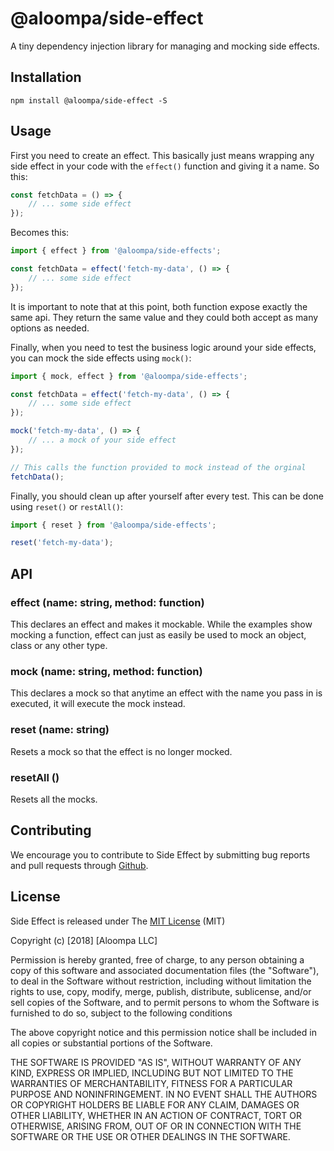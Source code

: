 # @aloompa/side-effect

A tiny dependency injection library for managing and mocking side effects.

## Installation

`npm install @aloompa/side-effect -S`

## Usage

First you need to create an effect. This basically just means wrapping any side effect in your code with the `effect()` function and giving it a name. So this:

```javascript
const fetchData = () => {
    // ... some side effect
});
```

Becomes this:

```javascript
import { effect } from '@aloompa/side-effects';

const fetchData = effect('fetch-my-data', () => {
    // ... some side effect
});
```

It is important to note that at this point, both function expose exactly the same api. They return the same value and they could both accept as many options as needed.

Finally, when you need to test the business logic around your side effects, you can mock the side effects using `mock()`:

```javascript
import { mock, effect } from '@aloompa/side-effects';

const fetchData = effect('fetch-my-data', () => {
    // ... some side effect
});

mock('fetch-my-data', () => {
    // ... a mock of your side effect
});

// This calls the function provided to mock instead of the orginal
fetchData();
```

Finally, you should clean up after yourself after every test. This can be done using `reset()` or `restAll()`:

```javascript
import { reset } from '@aloompa/side-effects';

reset('fetch-my-data');
```

## API

### effect (name: string, method: function)

This declares an effect and makes it mockable. While the examples show mocking a function, effect can just as easily be used to mock an object, class or any other type.

### mock (name: string, method: function)

This declares a mock so that anytime an effect with the name you pass in is executed, it will execute the mock instead.

### reset (name: string)

Resets a mock so that the effect is no longer mocked.

### resetAll ()

Resets all the mocks.

## Contributing

We encourage you to contribute to Side Effect by submitting bug reports and pull requests through [Github](http//github.com).

## License

Side Effect is released under The [MIT License](http://www.opensource.org/licenses/MIT) (MIT)

Copyright (c) [2018] [Aloompa LLC]

Permission is hereby granted, free of charge, to any person obtaining a copy
of this software and associated documentation files (the "Software"), to deal
in the Software without restriction, including without limitation the rights
to use, copy, modify, merge, publish, distribute, sublicense, and/or sell
copies of the Software, and to permit persons to whom the Software is
furnished to do so, subject to the following conditions

The above copyright notice and this permission notice shall be included in all
copies or substantial portions of the Software.

THE SOFTWARE IS PROVIDED "AS IS", WITHOUT WARRANTY OF ANY KIND, EXPRESS OR IMPLIED, INCLUDING BUT NOT LIMITED TO THE WARRANTIES OF MERCHANTABILITY, FITNESS FOR A PARTICULAR PURPOSE AND NONINFRINGEMENT. IN NO EVENT SHALL THE AUTHORS OR COPYRIGHT HOLDERS BE LIABLE FOR ANY CLAIM, DAMAGES OR OTHER LIABILITY, WHETHER IN AN ACTION OF CONTRACT, TORT OR OTHERWISE, ARISING FROM,
OUT OF OR IN CONNECTION WITH THE SOFTWARE OR THE USE OR OTHER DEALINGS IN THE SOFTWARE.
